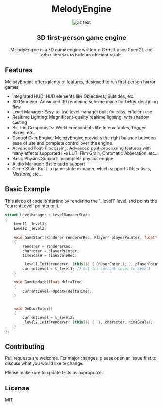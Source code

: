 <div align="center">

# MelodyEngine

![alt text](http://url/to/img.png)


## 3D first-person game engine

MelodyEngine is a 3D game engine written in C++.
It uses OpenGL and other libraries to build an efficient result.

</div>


## Features

MelodyEngine offers plenty of features, designed to run first-person horror games.

* Integrated HUD: HUD elements like Objectives, Subtitles, etc..
* 3D Renderer: Advanced 3D rendering scheme made for better designing flow
* Level Manager: Easy-to-use level manager built for easy, efficient use
* Realtime Lighting: Magnificent-quality realtime lighting, with shadow casting
* Built-in Components: World components like Interactables, Trigger Boxes, etc..
* Control Over Engine: MelodyEngine provides the right balance between ease of use and complete control over the engine
* Advanced Post-Processing: Advanced post-processing features with many effects supported like LUT, Film Grain, Chromatic Abberation, etc..
* Basic Physics Support: Incomplete physics engine
* Audio Manager: Basic audio support
* Game State: Built-in game state manager, which supports Objectives, Missions, etc..


## Basic Example
This piece of code is starting by rendering the "_level1" level, and points the "currentLevel" pointer to it.
```cpp
struct LevelManager : LevelManagerState
{
    Level1 _level1;
    Level2 _level2;

    void GameStart(Renderer rendererRec, Player* playerPointer, float* timeScaleRec)
    {
        renderer = rendererRec;
        character = playerPointer;
        timeScale = timeScaleRec;

        _level1.Init(renderer, [this]() { OnDoorEnter(); }, playerPointer, timeScale);
        currentLevel = &_level1; // Set the current level to Level1
    }

    void GameUpdate(float deltaTime)
    {
        currentLevel->Update(deltaTime);
    }


    void OnDoorEnter()
    {
        currentLevel = &_level2;
        _level2.Init(renderer, [this]() {  }, character, timeScale);
    }
};
```

## Contributing

Pull requests are welcome. For major changes, please open an issue first
to discuss what you would like to change.

Please make sure to update tests as appropriate.

## License

[MIT](https://choosealicense.com/licenses/mit/)
